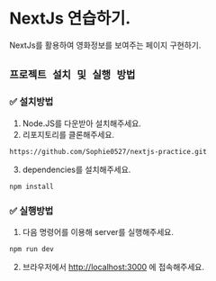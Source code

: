 # NextJs 연습하기.

NextJs를 활용하여 영화정보를 보여주는 페이지 구현하기.

## `프로젝트 설치 및 실행 방법`

### ✅ 설치방법

1. Node.JS를 다운받아 설치해주세요.
2. 리포지토리를 클론해주세요.

```
https://github.com/Sophie0527/nextjs-practice.git
```

3. dependencies를 설치해주세요.
```
npm install
```


### ✅ 실행방법

1. 다음 명령어를 이용해 server를 실행해주세요.
```
npm run dev
```

2. 브라우저에서 [http://localhost:3000](http://localhost:3000) 에 접속해주세요.
